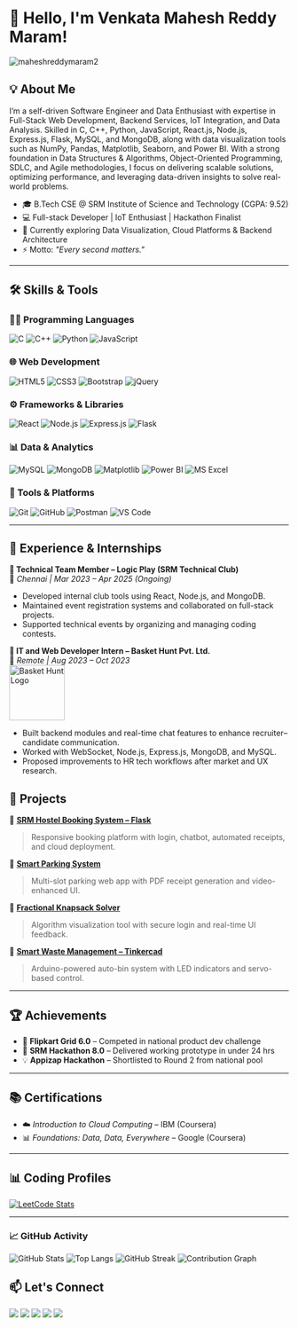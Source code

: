 # 👋 Hello, I'm Venkata Mahesh Reddy Maram!

<p align="left">
  <img src="https://komarev.com/ghpvc/?username=maheshreddymaram2&label=Profile%20views&color=0e75b6&style=flat" alt="maheshreddymaram2" />
</p>

## 💡 About Me

  I’m a self-driven Software Engineer and Data Enthusiast with expertise in Full-Stack Web Development, Backend Services, IoT Integration, and Data Analysis. Skilled in C, C++, Python, JavaScript, React.js, Node.js, Express.js, Flask, MySQL, and MongoDB, along with data visualization tools such as NumPy, Pandas, Matplotlib, Seaborn, and Power BI. With a strong foundation in Data Structures & Algorithms, Object-Oriented Programming, SDLC, and Agile methodologies, I focus on delivering scalable solutions, optimizing performance, and leveraging data-driven insights to solve real-world problems.

- 🎓 B.Tech CSE @ SRM Institute of Science and Technology (CGPA: 9.52)
- 💻 Full-stack Developer | IoT Enthusiast | Hackathon Finalist
- 🌱 Currently exploring Data Visualization, Cloud Platforms & Backend Architecture
- ⚡ Motto: *"Every second matters."*

---

## 🛠️ Skills & Tools

### 👨‍💻 Programming Languages  
![C](https://img.shields.io/badge/C-00599C?style=for-the-badge&logo=c&logoColor=white)
![C++](https://img.shields.io/badge/C++-00599C?style=for-the-badge&logo=c%2B%2B&logoColor=white)
![Python](https://img.shields.io/badge/Python-3670A0?style=for-the-badge&logo=python&logoColor=ffdd54)
![JavaScript](https://img.shields.io/badge/JavaScript-F7DF1E?style=for-the-badge&logo=javascript&logoColor=black)

### 🌐 Web Development  
![HTML5](https://img.shields.io/badge/HTML5-E34F26?style=for-the-badge&logo=html5&logoColor=white)
![CSS3](https://img.shields.io/badge/CSS3-1572B6?style=for-the-badge&logo=css3&logoColor=white)
![Bootstrap](https://img.shields.io/badge/Bootstrap-563D7C?style=for-the-badge&logo=bootstrap&logoColor=white)
![jQuery](https://img.shields.io/badge/jQuery-0769AD?style=for-the-badge&logo=jquery&logoColor=white)

### ⚙️ Frameworks & Libraries  
![React](https://img.shields.io/badge/React-20232A?style=for-the-badge&logo=react&logoColor=61DAFB)
![Node.js](https://img.shields.io/badge/Node.js-339933?style=for-the-badge&logo=nodedotjs&logoColor=white)
![Express.js](https://img.shields.io/badge/Express.js-000000?style=for-the-badge&logo=express&logoColor=white)
![Flask](https://img.shields.io/badge/Flask-000000?style=for-the-badge&logo=flask&logoColor=white)

### 📊 Data & Analytics  
![MySQL](https://img.shields.io/badge/MySQL-005C84?style=for-the-badge&logo=mysql&logoColor=white)
![MongoDB](https://img.shields.io/badge/MongoDB-4EA94B?style=for-the-badge&logo=mongodb&logoColor=white)
![Matplotlib](https://img.shields.io/badge/Matplotlib-11557C?style=for-the-badge&logo=python&logoColor=white)
![Power BI](https://img.shields.io/badge/Power%20BI-F2C811?style=for-the-badge&logo=powerbi&logoColor=black)
![MS Excel](https://img.shields.io/badge/Microsoft%20Excel-217346?style=for-the-badge&logo=microsoftexcel&logoColor=white)

### 🧰 Tools & Platforms  
![Git](https://img.shields.io/badge/Git-F05032?style=for-the-badge&logo=git&logoColor=white)
![GitHub](https://img.shields.io/badge/GitHub-181717?style=for-the-badge&logo=github&logoColor=white)
![Postman](https://img.shields.io/badge/Postman-FF6C37?style=for-the-badge&logo=postman&logoColor=white)
![VS Code](https://img.shields.io/badge/VSCode-007ACC?style=for-the-badge&logo=visual-studio-code&logoColor=white)

---

## 💼 Experience & Internships

**🔸 Technical Team Member – Logic Play (SRM Technical Club)**  
📍 *Chennai | Mar 2023 – Apr 2025 (Ongoing)*  
- Developed internal club tools using React, Node.js, and MongoDB.  
- Maintained event registration systems and collaborated on full-stack projects.  
- Supported technical events by organizing and managing coding contests.

**🔸 IT and Web Developer Intern – Basket Hunt Pvt. Ltd.**  
📍 *Remote | Aug 2023 – Oct 2023*  
<img src="C:\Users\Lenovo\OneDrive\Desktop\baskethuntlogo.jpeg" alt="Basket Hunt Logo" width="100"/>  

- Built backend modules and real-time chat features to enhance recruiter–candidate communication.  
- Worked with WebSocket, Node.js, Express.js, MongoDB, and MySQL.  
- Proposed improvements to HR tech workflows after market and UX research.
## 📌 Projects

🔹 [**SRM Hostel Booking System – Flask**](https://srm-hostel-booking-system-flask.onrender.com)  
> Responsive booking platform with login, chatbot, automated receipts, and cloud deployment.

🔹 [**Smart Parking System**](https://maheshreddymaram2.github.io/smart-parking-system/)  
> Multi-slot parking web app with PDF receipt generation and video-enhanced UI.

🔹 [**Fractional Knapsack Solver**](https://maheshreddymaram2.github.io/Fractional-Knapsack-Problem-Solver/)  
> Algorithm visualization tool with secure login and real-time UI feedback.

🔹 [**Smart Waste Management – Tinkercad**](https://www.tinkercad.com/things/7SXf85Zj3UG-smart-waste-management-iot)  
> Arduino-powered auto-bin system with LED indicators and servo-based control.

---

## 🏆 Achievements

- 🧠 **Flipkart Grid 6.0** – Competed in national product dev challenge  
- 🚀 **SRM Hackathon 8.0** – Delivered working prototype in under 24 hrs  
- 💡 **Appizap Hackathon** – Shortlisted to Round 2 from national pool

---

## 📚 Certifications

- ☁️ *Introduction to Cloud Computing* – IBM (Coursera)  
- 📊 *Foundations: Data, Data, Everywhere* – Google (Coursera)

---

## 📊 Coding Profiles

[![LeetCode Stats](https://leetcard.jacoblin.cool/maheshreddymaram?ext=contest)](https://leetcode.com/u/maheshreddymaram/)

---
### 📈 GitHub Activity

![GitHub Stats](https://github-readme-stats.vercel.app/api?username=maheshreddymaram2&show_icons=true&theme=tokyonight)
![Top Langs](https://github-readme-stats.vercel.app/api/top-langs/?username=maheshreddymaram2&layout=compact&theme=tokyonight)
![GitHub Streak](https://streak-stats.demolab.com?user=maheshreddymaram2&theme=tokyonight&hide_border=false)
![Contribution Graph](https://github-profile-summary-cards.vercel.app/api/cards/profile-details?username=maheshreddymaram2&theme=tokyonight)


## 📫 Let's Connect

<p align="left">
  <a href="mailto:maheshreddy.maram23@gmail.com"><img src="https://img.shields.io/badge/Email-D14836?style=for-the-badge&logo=gmail&logoColor=white"/></a>
  <a href="https://www.linkedin.com/in/venkata-mahesh-reddy-maram-28039626b/"><img src="https://img.shields.io/badge/LinkedIn-0A66C2?style=for-the-badge&logo=linkedin&logoColor=white"/></a>
  <a href="https://leetcode.com/u/maheshreddymaram/"><img src="https://img.shields.io/badge/LeetCode-FFA116?style=for-the-badge&logo=leetcode&logoColor=black"/></a>
  <a href="https://github.com/maheshreddymaram2"><img src="https://img.shields.io/badge/GitHub-100000?style=for-the-badge&logo=github&logoColor=white"/></a>
  <a href="https://www.geeksforgeeks.org/user/maheshreddzjrv/"><img src="https://img.shields.io/badge/GeeksforGeeks-0F9D58?style=for-the-badge&logo=geeksforgeeks&logoColor=white"/></a>
</p>

